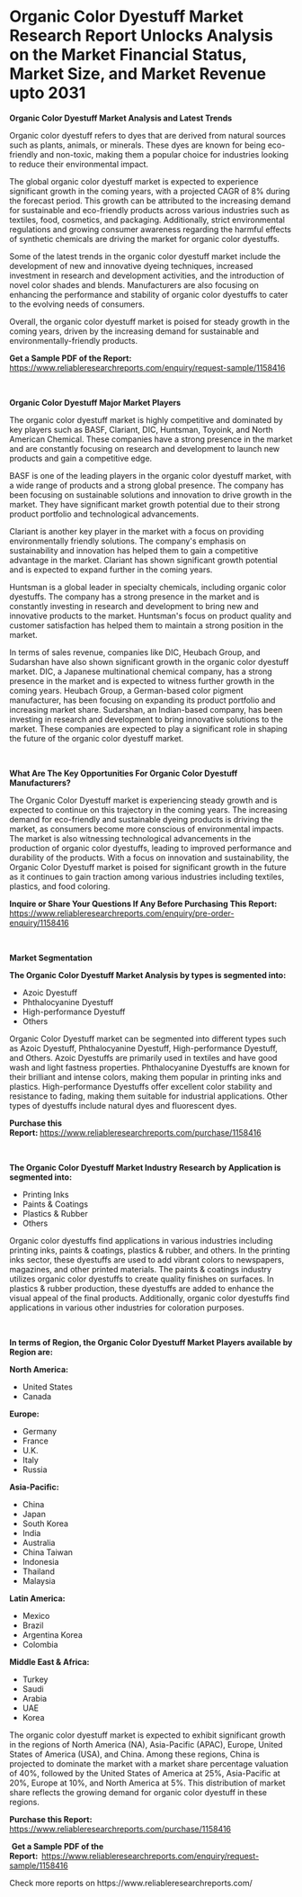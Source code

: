 <p><h1>Organic Color Dyestuff Market Research Report Unlocks Analysis on the Market Financial Status, Market Size, and Market Revenue upto 2031</h1></p><p><strong>Organic Color Dyestuff Market Analysis and Latest Trends</strong></p>
<p><p>Organic color dyestuff refers to dyes that are derived from natural sources such as plants, animals, or minerals. These dyes are known for being eco-friendly and non-toxic, making them a popular choice for industries looking to reduce their environmental impact.</p><p>The global organic color dyestuff market is expected to experience significant growth in the coming years, with a projected CAGR of 8% during the forecast period. This growth can be attributed to the increasing demand for sustainable and eco-friendly products across various industries such as textiles, food, cosmetics, and packaging. Additionally, strict environmental regulations and growing consumer awareness regarding the harmful effects of synthetic chemicals are driving the market for organic color dyestuffs.</p><p>Some of the latest trends in the organic color dyestuff market include the development of new and innovative dyeing techniques, increased investment in research and development activities, and the introduction of novel color shades and blends. Manufacturers are also focusing on enhancing the performance and stability of organic color dyestuffs to cater to the evolving needs of consumers.</p><p>Overall, the organic color dyestuff market is poised for steady growth in the coming years, driven by the increasing demand for sustainable and environmentally-friendly products.</p></p>
<p><strong>Get a Sample PDF of the Report:&nbsp;</strong> <a href="https://www.reliableresearchreports.com/enquiry/request-sample/1158416">https://www.reliableresearchreports.com/enquiry/request-sample/1158416</a></p>
<p>&nbsp;</p>
<p><strong>Organic Color Dyestuff Major Market Players</strong></p>
<p><p>The organic color dyestuff market is highly competitive and dominated by key players such as BASF, Clariant, DIC, Huntsman, Toyoink, and North American Chemical. These companies have a strong presence in the market and are constantly focusing on research and development to launch new products and gain a competitive edge.</p><p>BASF is one of the leading players in the organic color dyestuff market, with a wide range of products and a strong global presence. The company has been focusing on sustainable solutions and innovation to drive growth in the market. They have significant market growth potential due to their strong product portfolio and technological advancements.</p><p>Clariant is another key player in the market with a focus on providing environmentally friendly solutions. The company's emphasis on sustainability and innovation has helped them to gain a competitive advantage in the market. Clariant has shown significant growth potential and is expected to expand further in the coming years.</p><p>Huntsman is a global leader in specialty chemicals, including organic color dyestuffs. The company has a strong presence in the market and is constantly investing in research and development to bring new and innovative products to the market. Huntsman's focus on product quality and customer satisfaction has helped them to maintain a strong position in the market.</p><p>In terms of sales revenue, companies like DIC, Heubach Group, and Sudarshan have also shown significant growth in the organic color dyestuff market. DIC, a Japanese multinational chemical company, has a strong presence in the market and is expected to witness further growth in the coming years. Heubach Group, a German-based color pigment manufacturer, has been focusing on expanding its product portfolio and increasing market share. Sudarshan, an Indian-based company, has been investing in research and development to bring innovative solutions to the market. These companies are expected to play a significant role in shaping the future of the organic color dyestuff market.</p></p>
<p>&nbsp;</p>
<p><strong>What Are The Key Opportunities For Organic Color Dyestuff Manufacturers?</strong></p>
<p><p>The Organic Color Dyestuff market is experiencing steady growth and is expected to continue on this trajectory in the coming years. The increasing demand for eco-friendly and sustainable dyeing products is driving the market, as consumers become more conscious of environmental impacts. The market is also witnessing technological advancements in the production of organic color dyestuffs, leading to improved performance and durability of the products. With a focus on innovation and sustainability, the Organic Color Dyestuff market is poised for significant growth in the future as it continues to gain traction among various industries including textiles, plastics, and food coloring.</p></p>
<p><strong>Inquire or Share Your Questions If Any Before Purchasing This Report:</strong> <a href="https://www.reliableresearchreports.com/enquiry/pre-order-enquiry/1158416">https://www.reliableresearchreports.com/enquiry/pre-order-enquiry/1158416</a></p>
<p>&nbsp;</p>
<p><strong>Market Segmentation</strong></p>
<p><strong>The Organic Color Dyestuff Market Analysis by types is segmented into:</strong></p>
<p><ul><li>Azoic Dyestuff</li><li>Phthalocyanine Dyestuff</li><li>High-performance Dyestuff</li><li>Others</li></ul></p>
<p><p>Organic Color Dyestuff market can be segmented into different types such as Azoic Dyestuff, Phthalocyanine Dyestuff, High-performance Dyestuff, and Others. Azoic Dyestuffs are primarily used in textiles and have good wash and light fastness properties. Phthalocyanine Dyestuffs are known for their brilliant and intense colors, making them popular in printing inks and plastics. High-performance Dyestuffs offer excellent color stability and resistance to fading, making them suitable for industrial applications. Other types of dyestuffs include natural dyes and fluorescent dyes.</p></p>
<p><strong>Purchase this Report:&nbsp;</strong><a href="https://www.reliableresearchreports.com/purchase/1158416">https://www.reliableresearchreports.com/purchase/1158416</a></p>
<p>&nbsp;</p>
<p><strong>The Organic Color Dyestuff Market Industry Research by Application is segmented into:</strong></p>
<p><ul><li>Printing Inks</li><li>Paints & Coatings</li><li>Plastics & Rubber</li><li>Others</li></ul></p>
<p><p>Organic color dyestuffs find applications in various industries including printing inks, paints & coatings, plastics & rubber, and others. In the printing inks sector, these dyestuffs are used to add vibrant colors to newspapers, magazines, and other printed materials. The paints & coatings industry utilizes organic color dyestuffs to create quality finishes on surfaces. In plastics & rubber production, these dyestuffs are added to enhance the visual appeal of the final products. Additionally, organic color dyestuffs find applications in various other industries for coloration purposes.</p></p>
<p>&nbsp;</p>
<p><strong>In terms of Region, the Organic Color Dyestuff Market Players available by Region are:</strong></p>
<p>
    <p> <strong> North America: </strong>
        <ul>
            <li>United States</li>
            <li>Canada</li>
        </ul>
        </p> 
    <p> <strong> Europe: </strong>
        <ul>
            <li>Germany</li>
            <li>France</li>
            <li>U.K.</li>
            <li>Italy</li>
            <li>Russia</li>
        </ul>
        </p> 
    <p> <strong> Asia-Pacific: </strong>
        <ul>
            <li>China</li>
            <li>Japan</li>
            <li>South Korea</li>
            <li>India</li>
            <li>Australia</li>
            <li>China Taiwan</li>
            <li>Indonesia</li>
            <li>Thailand</li>
            <li>Malaysia</li>
        </ul>
        </p> 
    <p> <strong> Latin America: </strong>
        <ul>
            <li>Mexico</li>
            <li>Brazil</li>
            <li>Argentina Korea</li>
            <li>Colombia</li>
        </ul>
        </p> 
    <p> <strong> Middle East & Africa: </strong>
        <ul>
            <li>Turkey</li>
            <li>Saudi</li>
            <li>Arabia</li>
            <li>UAE</li>
            <li>Korea</li>
        </ul>
    </p>
    </p>
<p><p>The organic color dyestuff market is expected to exhibit significant growth in the regions of North America (NA), Asia-Pacific (APAC), Europe, United States of America (USA), and China. Among these regions, China is projected to dominate the market with a market share percentage valuation of 40%, followed by the United States of America at 25%, Asia-Pacific at 20%, Europe at 10%, and North America at 5%. This distribution of market share reflects the growing demand for organic color dyestuff in these regions.</p></p>
<p><strong>Purchase this Report: </strong><a href="https://www.reliableresearchreports.com/purchase/1158416">https://www.reliableresearchreports.com/purchase/1158416</a></p>
<p>&nbsp;<strong>Get a Sample PDF of the Report:&nbsp;&nbsp;</strong><a href="https://www.reliableresearchreports.com/enquiry/request-sample/1158416">https://www.reliableresearchreports.com/enquiry/request-sample/1158416</a></p>
<p><strong></strong></p>
<p>Check more reports on https://www.reliableresearchreports.com/</p>